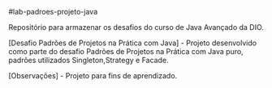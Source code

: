#lab-padroes-projeto-java

Repositório para armazenar os desafios do curso de Java Avançado da DIO.

[Desafio Padrões de Projetos na Prática com Java] - Projeto desenvolvido como parte do desafio Padrões de Projetos na Prática com Java puro, padrões utilizados Singleton,Strategy e Facade.

[Observações] - Projeto para fins de aprendizado.
